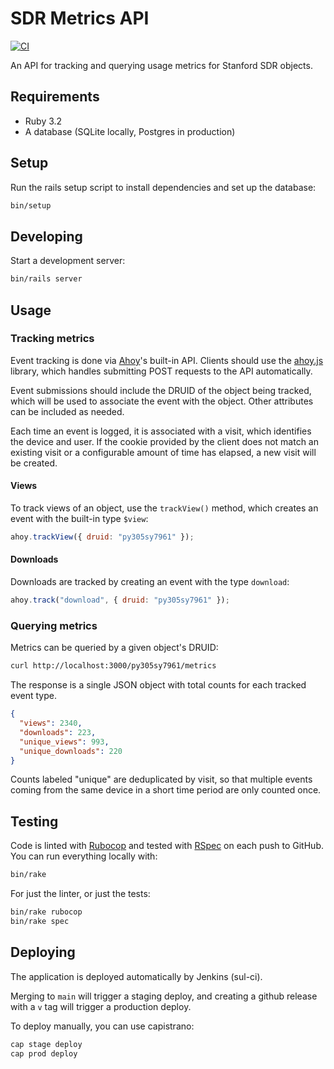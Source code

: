 # SDR Metrics API

[![CI](https://github.com/sul-dlss/sdr-metrics-api/actions/workflows/ci.yml/badge.svg)](https://github.com/sul-dlss/sdr-metrics-api/actions/workflows/ci.yml)

An API for tracking and querying usage metrics for Stanford SDR objects.

## Requirements

- Ruby 3.2
- A database (SQLite locally, Postgres in production)

## Setup

Run the rails setup script to install dependencies and set up the database:

```bash
bin/setup
```

## Developing

Start a development server:

```bash
bin/rails server
```

## Usage

### Tracking metrics

Event tracking is done via [Ahoy](https://github.com/ankane/ahoy)'s built-in API. Clients should use the [ahoy.js](https://github.com/ankane/ahoy.js) library, which handles submitting POST requests to the API automatically.

Event submissions should include the DRUID of the object being tracked, which will be used to associate the event with the object. Other attributes can be included as needed.

Each time an event is logged, it is associated with a visit, which identifies the device and user. If the cookie provided by the client does not match an existing visit or a configurable amount of time has elapsed, a new visit will be created.

#### Views

To track views of an object, use the `trackView()` method, which creates an event with the built-in type `$view`:

```javascript
ahoy.trackView({ druid: "py305sy7961" });
```

#### Downloads

Downloads are tracked by creating an event with the type `download`:

```javascript
ahoy.track("download", { druid: "py305sy7961" });
```

### Querying metrics

Metrics can be queried by a given object's DRUID:

```bash
curl http://localhost:3000/py305sy7961/metrics
```

The response is a single JSON object with total counts for each tracked event type.
  
```json
{
  "views": 2340,
  "downloads": 223,
  "unique_views": 993,
  "unique_downloads": 220
}
```

Counts labeled "unique" are deduplicated by visit, so that multiple events coming from the same device in a short time period are only counted once.

## Testing

Code is linted with [Rubocop](https://rubocop.org/) and tested with [RSpec](https://rspec.info/) on each push to GitHub. You can run everything locally with:

```bash
bin/rake
```

For just the linter, or just the tests:

```bash
bin/rake rubocop
bin/rake spec
```

## Deploying

The application is deployed automatically by Jenkins (sul-ci).

Merging to `main` will trigger a staging deploy, and creating a github release with a `v` tag will trigger a production deploy.

To deploy manually, you can use capistrano:

```bash
cap stage deploy
cap prod deploy
```
